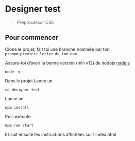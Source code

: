 # Designer test
> Preprocessor CSS

## Pour commencer
Clone le projet, fait toi une branche nommée par ton `prenom.première_lettre_de_ton_nom`

Assure-toi d’avoir la bonne version (min v12) de nodejs [nodejs](https://nodejs.org/)
```shell
node -v 
```
Dans le projet
Lance un
```shell
cd designer-test
```

Lance un
```shell
npm install
```

Puis exécute 
```shell
npm run start
```

Et suit ensuite les instructions affichées sur l’index.html